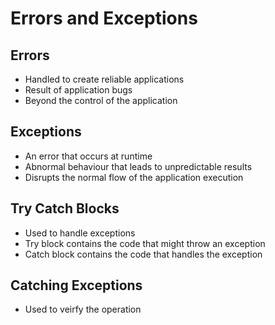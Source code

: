 # Errors and Exceptions

## Errors
- Handled to create reliable applications
- Result of application bugs
- Beyond the control of the application

## Exceptions
- An error that occurs at runtime
- Abnormal behaviour that leads to unpredictable results
- Disrupts the normal flow of the application execution

## Try Catch Blocks

- Used to handle exceptions
- Try block contains the code that might throw an exception
- Catch block contains the code that handles the exception

## Catching Exceptions
- Used to veirfy the operation


